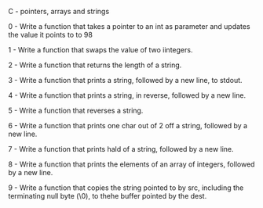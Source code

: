 C - pointers, arrays and strings

0 - Write a function that takes a pointer to an int as parameter and updates the value it points to to 98

1 - Write a function that swaps the value of two iintegers.

2 - Write a function that returns the length of a string.

3 - Write a function that prints a string, followed by a new line, to stdout.

4 - Write a function that prints a string, in reverse, followed by a new line.

5 - Write a function that reverses a string.

6 - Write a function that prints one char out of 2 off a string, followed by a new line.

7 - Write a function that prints hald of a string, followed by a new line.

8 - Write a function that prints the elements of an array of integers, followed by a new line.

9 - Write a function that copies the string pointed to by src, including the terminating null byte (\0), to thehe buffer pointed by the dest.

